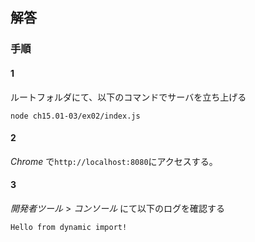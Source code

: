 ## 解答

### 手順

#### 1

ルートフォルダにて、以下のコマンドでサーバを立ち上げる

```shell
node ch15.01-03/ex02/index.js
```

#### 2

_Chrome_ で`http://localhost:8080`にアクセスする。

#### 3

_開発者ツール_ > _コンソール_ にて以下のログを確認する

```shell
Hello from dynamic import!
```
